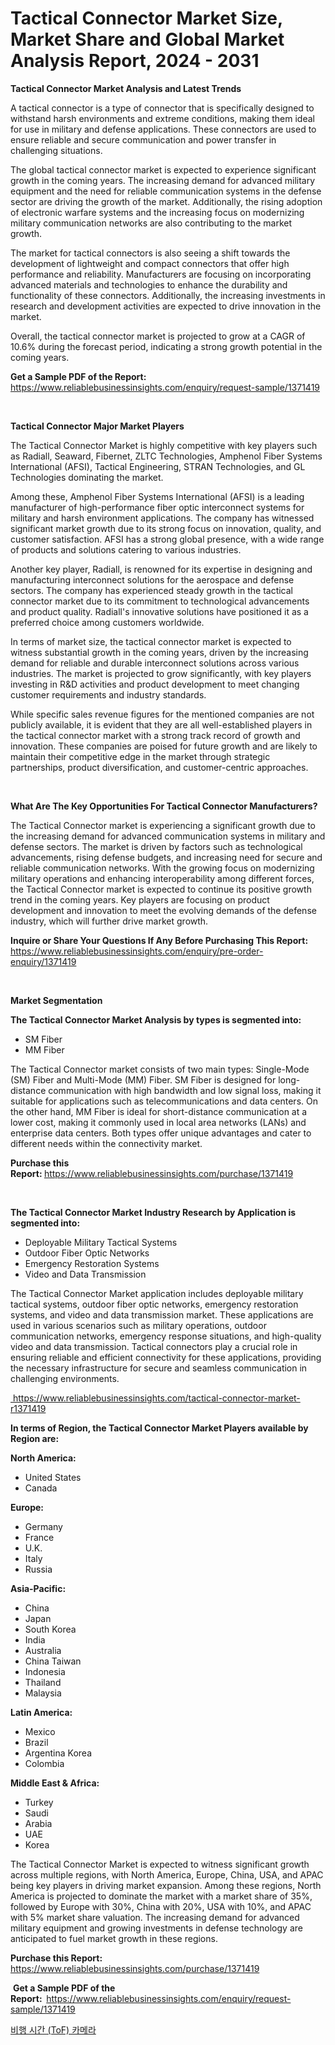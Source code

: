 <p><h1>Tactical Connector Market Size, Market Share and Global Market Analysis Report, 2024 - 2031</h1></p><p><strong>Tactical Connector Market Analysis and Latest Trends</strong></p>
<p><p>A tactical connector is a type of connector that is specifically designed to withstand harsh environments and extreme conditions, making them ideal for use in military and defense applications. These connectors are used to ensure reliable and secure communication and power transfer in challenging situations.</p><p>The global tactical connector market is expected to experience significant growth in the coming years. The increasing demand for advanced military equipment and the need for reliable communication systems in the defense sector are driving the growth of the market. Additionally, the rising adoption of electronic warfare systems and the increasing focus on modernizing military communication networks are also contributing to the market growth.</p><p>The market for tactical connectors is also seeing a shift towards the development of lightweight and compact connectors that offer high performance and reliability. Manufacturers are focusing on incorporating advanced materials and technologies to enhance the durability and functionality of these connectors. Additionally, the increasing investments in research and development activities are expected to drive innovation in the market.</p><p>Overall, the tactical connector market is projected to grow at a CAGR of 10.6% during the forecast period, indicating a strong growth potential in the coming years.</p></p>
<p><strong>Get a Sample PDF of the Report:&nbsp;</strong> <a href="https://www.reliablebusinessinsights.com/enquiry/request-sample/1371419">https://www.reliablebusinessinsights.com/enquiry/request-sample/1371419</a></p>
<p>&nbsp;</p>
<p><strong>Tactical Connector Major Market Players</strong></p>
<p><p>The Tactical Connector Market is highly competitive with key players such as Radiall, Seaward, Fibernet, ZLTC Technologies, Amphenol Fiber Systems International (AFSI), Tactical Engineering, STRAN Technologies, and GL Technologies dominating the market. </p><p>Among these, Amphenol Fiber Systems International (AFSI) is a leading manufacturer of high-performance fiber optic interconnect systems for military and harsh environment applications. The company has witnessed significant market growth due to its strong focus on innovation, quality, and customer satisfaction. AFSI has a strong global presence, with a wide range of products and solutions catering to various industries.</p><p>Another key player, Radiall, is renowned for its expertise in designing and manufacturing interconnect solutions for the aerospace and defense sectors. The company has experienced steady growth in the tactical connector market due to its commitment to technological advancements and product quality. Radiall's innovative solutions have positioned it as a preferred choice among customers worldwide.</p><p>In terms of market size, the tactical connector market is expected to witness substantial growth in the coming years, driven by the increasing demand for reliable and durable interconnect solutions across various industries. The market is projected to grow significantly, with key players investing in R&D activities and product development to meet changing customer requirements and industry standards.</p><p>While specific sales revenue figures for the mentioned companies are not publicly available, it is evident that they are all well-established players in the tactical connector market with a strong track record of growth and innovation. These companies are poised for future growth and are likely to maintain their competitive edge in the market through strategic partnerships, product diversification, and customer-centric approaches.</p></p>
<p>&nbsp;</p>
<p><strong>What Are The Key Opportunities For Tactical Connector Manufacturers?</strong></p>
<p><p>The Tactical Connector market is experiencing a significant growth due to the increasing demand for advanced communication systems in military and defense sectors. The market is driven by factors such as technological advancements, rising defense budgets, and increasing need for secure and reliable communication networks. With the growing focus on modernizing military operations and enhancing interoperability among different forces, the Tactical Connector market is expected to continue its positive growth trend in the coming years. Key players are focusing on product development and innovation to meet the evolving demands of the defense industry, which will further drive market growth.</p></p>
<p><strong>Inquire or Share Your Questions If Any Before Purchasing This Report:</strong> <a href="https://www.reliablebusinessinsights.com/enquiry/pre-order-enquiry/1371419">https://www.reliablebusinessinsights.com/enquiry/pre-order-enquiry/1371419</a></p>
<p>&nbsp;</p>
<p><strong>Market Segmentation</strong></p>
<p><strong>The Tactical Connector Market Analysis by types is segmented into:</strong></p>
<p><ul><li>SM Fiber</li><li>MM Fiber</li></ul></p>
<p><p>The Tactical Connector market consists of two main types: Single-Mode (SM) Fiber and Multi-Mode (MM) Fiber. SM Fiber is designed for long-distance communication with high bandwidth and low signal loss, making it suitable for applications such as telecommunications and data centers. On the other hand, MM Fiber is ideal for short-distance communication at a lower cost, making it commonly used in local area networks (LANs) and enterprise data centers. Both types offer unique advantages and cater to different needs within the connectivity market.</p></p>
<p><strong>Purchase this Report:&nbsp;</strong><a href="https://www.reliablebusinessinsights.com/purchase/1371419">https://www.reliablebusinessinsights.com/purchase/1371419</a></p>
<p>&nbsp;</p>
<p><strong>The Tactical Connector Market Industry Research by Application is segmented into:</strong></p>
<p><ul><li>Deployable Military Tactical Systems</li><li>Outdoor Fiber Optic Networks</li><li>Emergency Restoration Systems</li><li>Video and Data Transmission</li></ul></p>
<p><p>The Tactical Connector Market application includes deployable military tactical systems, outdoor fiber optic networks, emergency restoration systems, and video and data transmission market. These applications are used in various scenarios such as military operations, outdoor communication networks, emergency response situations, and high-quality video and data transmission. Tactical connectors play a crucial role in ensuring reliable and efficient connectivity for these applications, providing the necessary infrastructure for secure and seamless communication in challenging environments.</p></p>
<p><a href="https://www.reliablebusinessinsights.com/tactical-connector-market-r1371419">&nbsp;https://www.reliablebusinessinsights.com/tactical-connector-market-r1371419</a></p>
<p><strong>In terms of Region, the Tactical Connector Market Players available by Region are:</strong></p>
<p>
    <p> <strong> North America: </strong>
        <ul>
            <li>United States</li>
            <li>Canada</li>
        </ul>
        </p> 
    <p> <strong> Europe: </strong>
        <ul>
            <li>Germany</li>
            <li>France</li>
            <li>U.K.</li>
            <li>Italy</li>
            <li>Russia</li>
        </ul>
        </p> 
    <p> <strong> Asia-Pacific: </strong>
        <ul>
            <li>China</li>
            <li>Japan</li>
            <li>South Korea</li>
            <li>India</li>
            <li>Australia</li>
            <li>China Taiwan</li>
            <li>Indonesia</li>
            <li>Thailand</li>
            <li>Malaysia</li>
        </ul>
        </p> 
    <p> <strong> Latin America: </strong>
        <ul>
            <li>Mexico</li>
            <li>Brazil</li>
            <li>Argentina Korea</li>
            <li>Colombia</li>
        </ul>
        </p> 
    <p> <strong> Middle East & Africa: </strong>
        <ul>
            <li>Turkey</li>
            <li>Saudi</li>
            <li>Arabia</li>
            <li>UAE</li>
            <li>Korea</li>
        </ul>
    </p>
    </p>
<p><p>The Tactical Connector Market is expected to witness significant growth across multiple regions, with North America, Europe, China, USA, and APAC being key players in driving market expansion. Among these regions, North America is projected to dominate the market with a market share of 35%, followed by Europe with 30%, China with 20%, USA with 10%, and APAC with 5% market share valuation. The increasing demand for advanced military equipment and growing investments in defense technology are anticipated to fuel market growth in these regions.</p></p>
<p><strong>Purchase this Report: </strong><a href="https://www.reliablebusinessinsights.com/purchase/1371419">https://www.reliablebusinessinsights.com/purchase/1371419</a></p>
<p>&nbsp;<strong>Get a Sample PDF of the Report:&nbsp;&nbsp;</strong><a href="https://www.reliablebusinessinsights.com/enquiry/request-sample/1371419">https://www.reliablebusinessinsights.com/enquiry/request-sample/1371419</a></p>
<p><strong></strong></p>
<p><p><a href="https://medium.com/@howaoole34545/%EB%B9%84%ED%96%89-%EC%8B%9C%EA%B0%84-tof-%EC%B9%B4%EB%A9%94%EB%9D%BC-%EC%8B%9C%EC%9E%A5-%EC%8B%9C%EC%9E%A5-%EC%A0%90%EC%9C%A0%EC%9C%A8-%EC%8B%9C%EC%9E%A5-%EB%8F%99%ED%96%A5-%EB%B0%8F-%EB%AF%B8%EB%9E%98-%EC%84%B1%EC%9E%A5-%ED%83%90%EC%83%89-51d3857ee8d3">비행 시간 (ToF) 카메라</a></p></p>